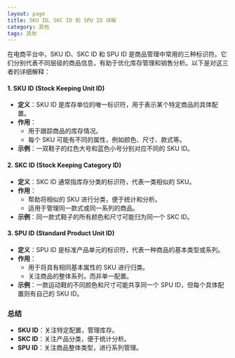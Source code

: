 ```yaml
---
layout: page
title: SKU ID、SKC ID 和 SPU ID 详解
category: 其他
tags: 其他
---
```


在电商平台中，SKU ID、SKC ID 和 SPU ID 是商品管理中常用的三种标识符。它们分别代表不同层级的商品信息，有助于优化库存管理和销售分析。以下是对这三者的详细解释：

#### 1. SKU ID (Stock Keeping Unit ID)
- **定义**：SKU ID 是库存单位的唯一标识符，用于表示某个特定商品的具体配置。
- **作用**：
  - 用于跟踪商品的库存情况。
  - 每个 SKU 可能有不同的属性，例如颜色、尺寸、款式等。
- **示例**：一双鞋子的红色大号和蓝色小号分别对应不同的 SKU ID。

#### 2. SKC ID (Stock Keeping Category ID)
- **定义**：SKC ID 通常指库存分类的标识符，代表一类相似的 SKU。
- **作用**：
  - 帮助将相似的 SKU 进行分类，便于统计和分析。
  - 适用于管理同一款式或同一系列的商品。
- **示例**：同一款式鞋子的所有颜色和尺寸可能归为同一个 SKC ID。

#### 3. SPU ID (Standard Product Unit ID)
- **定义**：SPU ID 是标准产品单元的标识符，代表一种商品的基本类型或系列。
- **作用**：
  - 用于将具有相同基本属性的 SKU 进行归类。
  - 关注商品的整体系列，而非单一配置。
- **示例**：一款运动鞋的不同颜色和尺寸可能共享同一个 SPU ID，但每个具体配置则有自己的 SKU ID。

### 总结
- **SKU ID**：关注特定配置，管理库存。
- **SKC ID**：关注产品分类，便于统计分析。
- **SPU ID**：关注商品整体类型，进行系列管理。